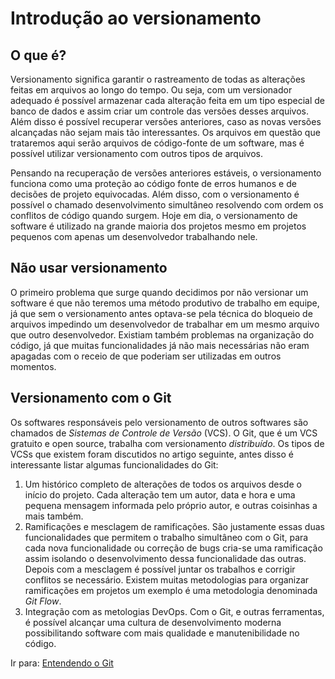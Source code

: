 # Introdução ao versionamento

## O que é?
Versionamento significa garantir o rastreamento de todas as alterações feitas em arquivos ao longo do tempo. Ou seja, com um versionador adequado é possível armazenar cada alteração feita em um tipo especial de banco de dados e assim criar um controle das versões desses arquivos. Além disso é possível recuperar versões anteriores, caso as novas versões alcançadas não sejam mais tão interessantes. Os arquivos em questão que trataremos aqui serão arquivos de código-fonte de um software, mas é possível utilizar versionamento com outros tipos de arquivos.

Pensando na recuperação de versões anteriores estáveis, o versionamento funciona como uma proteção ao código fonte de erros humanos e de decisões de projeto equivocadas. Além disso, com o versionamento é possível o chamado desenvolvimento simultâneo resolvendo com ordem os conflitos de código quando surgem. Hoje em dia, o versionamento de software é utilizado na grande maioria dos projetos mesmo em projetos pequenos com apenas um desenvolvedor trabalhando nele. 

## Não usar versionamento
O primeiro problema que surge quando decidimos por não versionar um software é que não teremos uma método produtivo de trabalho em equipe, já que sem o versionamento antes optava-se pela técnica do bloqueio de arquivos impedindo um desenvolvedor de trabalhar em um mesmo arquivo que outro desenvolvedor. Existiam também problemas na organização do código, já que muitas funcionalidades já não mais necessárias não eram apagadas com o receio de que poderiam ser utilizadas em outros momentos.

## Versionamento com o Git

Os softwares responsáveis pelo versionamento de outros softwares são chamados de *Sistemas de Controle de Versão* (VCS). O Git, que é um VCS gratuito e open source, trabalha com versionamento *distribuído*.  Os tipos de VCSs que existem foram discutidos no artigo seguinte, antes disso é interessante listar algumas funcionalidades do Git:

1. Um histórico completo de alterações de todos os arquivos desde o início do projeto. Cada alteração tem um autor, data e hora e uma pequena mensagem informada pelo próprio autor, e outras coisinhas a mais também.
2. Ramificações e mesclagem de ramificações. São justamente essas duas funcionalidades que permitem o trabalho simultâneo com o Git, para cada nova funcionalidade ou correção de bugs cria-se uma ramificação assim isolando o desenvolvimento dessa funcionalidade das outras. Depois com a mesclagem é possível juntar os trabalhos e corrigir conflitos se necessário. Existem muitas metodologias para organizar ramificações em projetos um exemplo é uma metodologia denominada *Git Flow*. 
3. Integração com as metologias DevOps. Com o Git, e outras ferramentas, é possível alcançar uma cultura de desenvolvimento moderna possibilitando software com mais qualidade e manutenibilidade no código.

Ir para: [Entendendo o Git](git.md)

